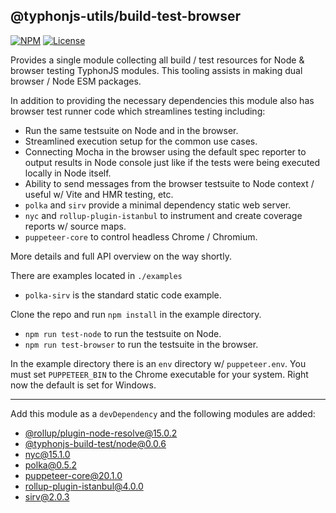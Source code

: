 ## @typhonjs-utils/build-test-browser

[![NPM](https://img.shields.io/npm/v/@typhonjs-utils/build-test-browser.svg?label=npm)](https://www.npmjs.com/package/@typhonjs-utils/build-test-browser)
[![License](https://img.shields.io/badge/license-MPLv2-yellowgreen.svg?style=flat)](https://github.com/typhonjs-node-utils/build-test-browser/blob/main/LICENSE)

Provides a single module collecting all build / test resources for Node & browser testing TyphonJS modules. This tooling assists 
in making dual browser / Node ESM packages.

In addition to providing the necessary dependencies this module also has browser test runner code which streamlines 
testing including:

- Run the same testsuite on Node and in the browser.
- Streamlined execution setup for the common use cases.  
- Connecting Mocha in the browser using the default spec reporter to output results in Node console just like if the
  tests were being executed locally in Node itself.
- Ability to send messages from the browser testsuite to Node context / useful w/ Vite and HMR testing, etc.  
- `polka` and `sirv` provide a minimal dependency static web server.
- `nyc` and `rollup-plugin-istanbul` to instrument and create coverage reports w/ source maps.
- `puppeteer-core` to control headless Chrome / Chromium.

More details and full API overview on the way shortly.

There are examples located in `./examples`
- `polka-sirv` is the standard static code example.

Clone the repo and run `npm install` in the example directory. 
- `npm run test-node` to run the testsuite on Node.
- `npm run test-browser` to run the testsuite in the browser. 

In the example directory there is an `env` directory w/ `puppeteer.env`. You must set 
`PUPPETEER_BIN` to the Chrome executable for your system. Right now the default is set for Windows.

-----

Add this module as a `devDependency` and the following modules are added:

- [@rollup/plugin-node-resolve@15.0.2](https://www.npmjs.com/package/@rollup/plugin-node-resolve) 
- [@typhonjs-build-test/node@0.0.6](https://www.npmjs.com/package/@typhonjs-build-test/node)
- [nyc@15.1.0](https://www.npmjs.com/package/nyc)
- [polka@0.5.2](https://www.npmjs.com/package/polka)
- [puppeteer-core@20.1.0](https://www.npmjs.com/package/puppeteer-core)
- [rollup-plugin-istanbul@4.0.0](https://www.npmjs.com/package/sirv)
- [sirv@2.0.3](https://www.npmjs.com/package/sirv)
